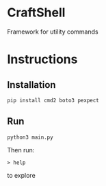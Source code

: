 # CraftShell

Framework for utility commands


# Instructions

## Installation 

```
pip install cmd2 boto3 pexpect
```

## Run

```
python3 main.py
```

Then run:
```
> help
```
to explore

